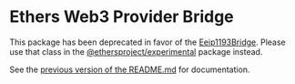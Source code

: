 Ethers Web3 Provider Bridge
===========================

This package has been deprecated in favor of the [Eeip1193Bridge](https://docs.ethers.io/v5/api/experimental/#experimental-eip1193bridge). Please use that class in the [@ethersproject/experimental](https://www.npmjs.com/package/@ethersproject/experimental) package instead.

See the [previous version of the README.md](https://github.com/ethers-io/ethers-web3-bridge/blob/3b3929b253959dbd97185e2233246a59d79495d8/README.md) for documentation.
